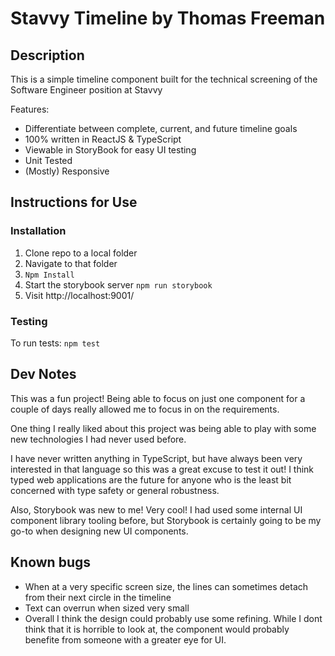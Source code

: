 # Stavvy Timeline by Thomas Freeman

## Description

This is a simple timeline component built for the technical screening of the Software Engineer position at Stavvy

Features:
- Differentiate between complete, current, and future timeline goals
- 100% written in ReactJS & TypeScript
- Viewable in StoryBook for easy UI testing
- Unit Tested
- (Mostly) Responsive

## Instructions for Use

### Installation
1) Clone repo to a local folder
2) Navigate to that folder
3) `Npm Install`
4) Start the storybook server `npm run storybook`
5) Visit http://localhost:9001/

### Testing
To run tests: 
`npm test`

## Dev Notes
This was a fun project! Being able to focus on just one component for a couple of days really allowed me to focus in on the requirements. 

One thing I really liked about this project was being able to play with some new technologies I had never used before.

I have never written anything in TypeScript, but have always been very interested in that language so this was a great excuse to test it out! I think typed web applications are the future for anyone who is the least
bit concerned with type safety or general robustness.

Also, Storybook was new to me! Very cool! I had used some internal UI component library tooling before, but Storybook is certainly going to be my go-to when designing new UI components.


## Known bugs
- When at a very specific screen size, the lines can sometimes detach from their next circle in the timeline
- Text can overrun when sized very small
- Overall I think the design could probably use some refining. While I dont think that it is horrible to look at, the component would probably benefite from someone with a greater eye for UI.

